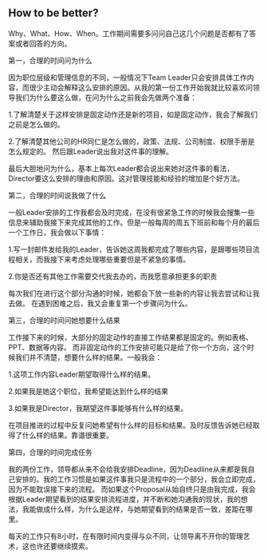 ## How to be better?

Why、What、How、When。工作期间需要多问问自己这几个问题是否都有了答案或者回答的方向。

第一，合理的时间问为什么

因为职位层级和管理信息的不同，一般情况下Team Leader只会安排具体工作内容，而很少主动会解释这么安排的原因。从我的第一份工作开始我就比较喜欢问领导我们为什么要这么做，在问为什么之前我会先做两个准备：

1.了解清楚关于这样安排是固定动作还是新的项目，如是固定动作，我会了解我们之前是怎么做的。

2.了解清楚其他公司的HR同仁是怎么做的，政策、法规、公司制度、权限手册是怎么规定的。 然后跟Leader说出我对这件事的理解。

最后大胆地问为什么，基本上每次Leader都会说出来她对这件事的看法，Director要这么安排的理由和原因。这对管理技能和经验的增加是个好方法。

第二，合理的时间说我做了什么

一般Leader安排的工作我都会及时完成，在没有很紧急工作的时候我会搜集一些信息来辅助我接下来完成其他的工作。但是一般每周的周五下班前和每个月的最后一个工作日，我会做以下事情：

1.写一封邮件发给我的Leader，告诉她这周我都完成了哪些内容，是跟哪些项目流程相关，而我接下来考虑处理哪些重要但是不紧急的事情。

2.你是否还有其他工作需要交代我去办的，而我愿意承担更多的职责

每次我们在进行这个部分沟通的时候，她都会下放一些新的内容让我去尝试和让我去做。 在遇到困难之后，我又会重复第一个步骤问为什么。

第三，合理的时间问她想要什么结果

工作接下来的时候，大部分的固定动作的直接工作结果都是固定的。例如表格、PPT、数据等内容。 而非固定动作的工作安排可能只是给了你一个方向，这个时候我们并不清楚，想要什么样的结果。一般我会：

1.这项工作内容Leader期望取得什么样的结果。

2.如果我是她这个职位，我希望能达到什么样的结果

3.如果我是Director，我期望这件事能够有什么样的结果。

在项目推进的过程中反复问她希望有什么样的目标和结果。及时反馈告诉她已经取得了什么样的结果。靠谱很重要。

第四，合理的时间完成任务

我的两份工作，领导都从来不会给我安排Deadline，因为Deadline从来都是我自己安排的。我的工作习惯是如果这件事我只是流程中的一个部分，我会立即完成，因为不能耽误接下来的流程。 而如果这个Proposal从始自终只是由我完成，我会根据Leader期望看到的结果安排流程进度，并不断和她沟通我的现状，我的想法，我能做成什么样，为什么是这样，与她期望看到的结果是否一致，差距在哪里。

每天的工作只有8小时，在有限时间内变得与众不同，让领导离不开你的管理艺术，这也许还要继续摸索。